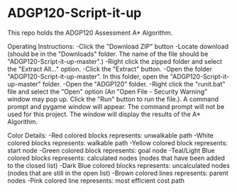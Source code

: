 # ADGP120-Script-it-up
This repo holds the ADGP120 Assessment A* Algorithm.

Operating Instructions:
-Click the "Download ZIP" button
-Locate download (should be in the "Downloads" folder. The name of the file should be "ADGP120-Script-it-up-master".)
-Right click the zipped folder and select the "Extract All..." option.
-Click the "Extract" button.
-Open the folder "ADGP120-Script-it-up-master". In this folder, open the "ADGP120-Script-it-up-master" folder.
-Open the "ADGP120" folder.
-Right click the "runit.bat" file and select the "Open" option (An "Open File - Security Warning" window may pop
up. Click the "Run" button to run the file.). A command prompt and pygame window will appear. The command prompt will
not be used for this project. The window will display the results of the A* Algorithm.

Color Details:
-Red colored blocks represents: unwalkable path
-White colored blocks represents: walkable path
-Yellow colored block represents: start node
-Green colored block represents: goal node
-Teal/Light Blue colored blocks represents: calculated nodes (nodes that have been added to the closed list)
-Dark Blue colored blocks represents: uncalculated nodes (nodes that are still in the open list)
-Brown colored lines represents: parent nodes
-Pink colored line represents: most efficient cost path
